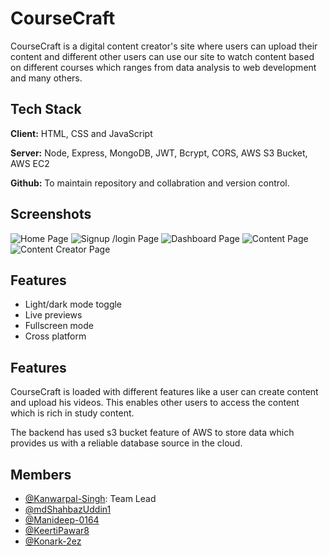 
# CourseCraft

CourseCraft is a digital content creator's site where users can upload their content and different other users can use our site to watch content based on different courses which ranges from data analysis to web development and many others.




## Tech Stack

**Client:** HTML, CSS and JavaScript

**Server:** Node, Express, MongoDB, JWT, Bcrypt, CORS, AWS S3 Bucket, AWS EC2

**Github:** To maintain repository and collabration and version control.


## Screenshots

![Home Page](https://i.postimg.cc/W37ZHB48/Screenshot-1562.png)
![Signup /login Page](https://i.postimg.cc/mD4XMWqy/Screenshot-1563.png)
![Dashboard Page](https://i.postimg.cc/XY02GyPy/Screenshot-1564.png)
![Content Page](https://i.postimg.cc/s2bGx5nk/Screenshot-1565.png)
![Content Creator Page](https://i.postimg.cc/PrfsL98j/Screenshot-1567.png)
## Features

- Light/dark mode toggle
- Live previews
- Fullscreen mode
- Cross platform


## Features

CourseCraft is loaded with different features like a user can create content and upload his videos. This enables other users to access the content which is rich in study content.

The backend has used s3 bucket feature of AWS to store data which provides us with a reliable database source in the cloud.


## Members

- [@Kanwarpal-Singh](https://github.com/Kanwarpal-Singh): Team Lead
-  [@mdShahbazUddin1](https://github.com/mdShahbazUddin1)
-  [@Manideep-0164](https://github.com/Manideep-0164)
-  [@KeertiPawar8](https://github.com/KeertiPawar8)
-  [@Konark-2ez](https://github.com/Konark-2ez)

